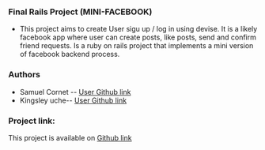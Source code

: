 ### Final Rails Project (MINI-FACEBOOK)
- This project aims to create User sigu up / log in using devise. It is a likely facebook app where user can create posts, like posts, send and confirm friend requests. Is a ruby on rails project that implements a mini version of facebook backend process.

### Authors
- Samuel Cornet -- [User Github link](https://github.com/CornetS28)
- Kingsley uche-- [User Github link](https://github.com/Urchmaney)

### Project link:
This project is available on [Github link](https://github.com/CornetS28/mini-facebook)
